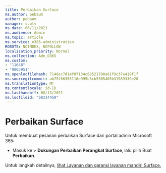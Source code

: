 ```yaml
---
title: Perbaikan Surface
ms.author: pebaum
author: pebaum
manager: scotv
ms.date: 06/11/2021
ms.audience: Admin
ms.topic: article
ms.service: o365-administration
ROBOTS: NOINDEX, NOFOLLOW
localization_priority: Normal
ms.collection: Adm_O365
ms.custom:
- "11648"
- "9003951"
ms.openlocfilehash: 7146ec7d14f07134c68521700a81f8c37e418f1f
ms.sourcegitcommit: ab75f66355116e995b3cb5505465b31989339e28
ms.translationtype: MT
ms.contentlocale: id-ID
ms.lasthandoff: 08/13/2021
ms.locfileid: "58314459"
---
```

# <a name="surface-repairs"></a>Perbaikan Surface

Untuk membuat pesanan perbaikan Surface dari portal admin Microsoft 365:

- Masuk ke  >  **Dukungan Perbaikan Perangkat Surface**, lalu pilih Buat **Perbaikan**. 

Untuk langkah detailnya, [lihat Layanan dan garansi layanan mandiri Surface.](https://docs.microsoft.com/surface/self-serve-warranty-service)